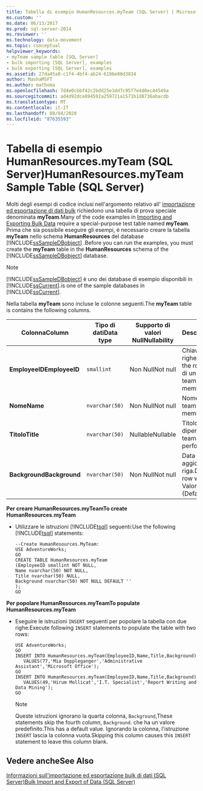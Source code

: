 ```yaml
---
title: Tabella di esempio HumanResources.myTeam (SQL Server) | Microsoft Docs
ms.custom: ''
ms.date: 06/13/2017
ms.prod: sql-server-2014
ms.reviewer: ''
ms.technology: data-movement
ms.topic: conceptual
helpviewer_keywords:
- myTeam sample table [SQL Server]
- bulk importing [SQL Server], examples
- bulk exporting [SQL Server], examples
ms.assetid: 27da45a0-c1f4-4bf4-ab24-6196e80d3834
author: MashaMSFT
ms.author: mathoma
ms.openlocfilehash: 7d4e0cbbf42c2bdd25e3dd7c9577e4d0ec44549a
ms.sourcegitcommit: ad4d92dce894592a259721a1571b1d8736abacdb
ms.translationtype: MT
ms.contentlocale: it-IT
ms.lasthandoff: 08/04/2020
ms.locfileid: "87635593"
---
```

# <a name="humanresourcesmyteam-sample-table-sql-server"></a><span data-ttu-id="3da24-102">Tabella di esempio HumanResources.myTeam (SQL Server)</span><span class="sxs-lookup"><span data-stu-id="3da24-102">HumanResources.myTeam Sample Table (SQL Server)</span></span>
  <span data-ttu-id="3da24-103">Molti degli esempi di codice inclusi nell'argomento relativo all' [importazione ed esportazione di dati bulk](bulk-import-and-export-of-data-sql-server.md) richiedono una tabella di prova speciale denominata **myTeam**.</span><span class="sxs-lookup"><span data-stu-id="3da24-103">Many of the code examples in [Importing and Exporting Bulk Data](bulk-import-and-export-of-data-sql-server.md) require a special-purpose test table named **myTeam**.</span></span> <span data-ttu-id="3da24-104">Prima che sia possibile eseguire gli esempi, è necessario creare la tabella **myTeam** nello schema **HumanResources** del database [!INCLUDE[ssSampleDBobject](../../includes/sssampledbobject-md.md)] .</span><span class="sxs-lookup"><span data-stu-id="3da24-104">Before you can run the examples, you must create the **myTeam** table in the **HumanResources** schema of the [!INCLUDE[ssSampleDBobject](../../includes/sssampledbobject-md.md)] database.</span></span>  
  
> [!NOTE]  
>  [!INCLUDE[ssSampleDBobject](../../includes/sssampledbobject-md.md)] <span data-ttu-id="3da24-105">è uno dei database di esempio disponibili in [!INCLUDE[ssCurrent](../../includes/sscurrent-md.md)].</span><span class="sxs-lookup"><span data-stu-id="3da24-105">is one of the sample databases in [!INCLUDE[ssCurrent](../../includes/sscurrent-md.md)].</span></span>  
  
 <span data-ttu-id="3da24-106">Nella tabella **myTeam** sono incluse le colonne seguenti.</span><span class="sxs-lookup"><span data-stu-id="3da24-106">The **myTeam** table is contains the following columns.</span></span>  
  
|<span data-ttu-id="3da24-107">Colonna</span><span class="sxs-lookup"><span data-stu-id="3da24-107">Column</span></span>|<span data-ttu-id="3da24-108">Tipo di dati</span><span class="sxs-lookup"><span data-stu-id="3da24-108">Data type</span></span>|<span data-ttu-id="3da24-109">Supporto di valori Null</span><span class="sxs-lookup"><span data-stu-id="3da24-109">Nullability</span></span>|<span data-ttu-id="3da24-110">Descrizione</span><span class="sxs-lookup"><span data-stu-id="3da24-110">Description</span></span>|  
|------------|---------------|-----------------|-----------------|  
|<span data-ttu-id="3da24-111">**EmployeeID**</span><span class="sxs-lookup"><span data-stu-id="3da24-111">**EmployeeID**</span></span>|`smallint`|<span data-ttu-id="3da24-112">Non Null</span><span class="sxs-lookup"><span data-stu-id="3da24-112">Not null</span></span>|<span data-ttu-id="3da24-113">Chiave primaria per le righe.</span><span class="sxs-lookup"><span data-stu-id="3da24-113">Primary key for the rows.</span></span> <span data-ttu-id="3da24-114">ID dipendente di un membro del team.</span><span class="sxs-lookup"><span data-stu-id="3da24-114">Employee ID of a member of my team.</span></span>|  
|<span data-ttu-id="3da24-115">**Nome**</span><span class="sxs-lookup"><span data-stu-id="3da24-115">**Name**</span></span>|`nvarchar(50)`|<span data-ttu-id="3da24-116">Non Null</span><span class="sxs-lookup"><span data-stu-id="3da24-116">Not null</span></span>|<span data-ttu-id="3da24-117">Nome di un membro del team.</span><span class="sxs-lookup"><span data-stu-id="3da24-117">Name of a member of my team.</span></span>|  
|<span data-ttu-id="3da24-118">**Titolo**</span><span class="sxs-lookup"><span data-stu-id="3da24-118">**Title**</span></span>|`nvarchar(50)`|<span data-ttu-id="3da24-119">Nullable</span><span class="sxs-lookup"><span data-stu-id="3da24-119">Nullable</span></span>|<span data-ttu-id="3da24-120">Titolo professionale del dipendente nel team.</span><span class="sxs-lookup"><span data-stu-id="3da24-120">Title the employee performs on my team.</span></span>|  
|<span data-ttu-id="3da24-121">**Background**</span><span class="sxs-lookup"><span data-stu-id="3da24-121">**Background**</span></span>|`nvarchar(50)`|<span data-ttu-id="3da24-122">Non Null</span><span class="sxs-lookup"><span data-stu-id="3da24-122">Not null</span></span>|<span data-ttu-id="3da24-123">Data e ora dell'ultimo aggiornamento della riga.</span><span class="sxs-lookup"><span data-stu-id="3da24-123">Date and time the row was last updated.</span></span> <span data-ttu-id="3da24-124">Valore predefinito.</span><span class="sxs-lookup"><span data-stu-id="3da24-124">(Default)</span></span>|  
  
 <span data-ttu-id="3da24-125">**Per creare HumanResources.myTeam**</span><span class="sxs-lookup"><span data-stu-id="3da24-125">**To create HumanResources.myTeam**</span></span>  
  
-   <span data-ttu-id="3da24-126">Utilizzare le istruzioni [!INCLUDE[tsql](../../includes/tsql-md.md)] seguenti:</span><span class="sxs-lookup"><span data-stu-id="3da24-126">Use the following [!INCLUDE[tsql](../../includes/tsql-md.md)] statements:</span></span>  
  
    ```  
    --Create HumanResources.MyTeam:   
    USE AdventureWorks;  
    GO  
    CREATE TABLE HumanResources.myTeam   
    (EmployeeID smallint NOT NULL,  
    Name nvarchar(50) NOT NULL,  
    Title nvarchar(50) NULL,  
    Background nvarchar(50) NOT NULL DEFAULT ''  
    );  
    GO  
    ```  
  
 <span data-ttu-id="3da24-127">**Per popolare HumanResources.myTeam**</span><span class="sxs-lookup"><span data-stu-id="3da24-127">**To populate HumanResources.myTeam**</span></span>  
  
-   <span data-ttu-id="3da24-128">Eseguire le istruzioni `INSERT` seguenti per popolare la tabella con due righe:</span><span class="sxs-lookup"><span data-stu-id="3da24-128">Execute following `INSERT` statements to populate the table with two rows:</span></span>  
  
    ```  
    USE AdventureWorks;  
    GO  
    INSERT INTO HumanResources.myTeam(EmployeeID,Name,Title,Background)  
       VALUES(77,'Mia Doppleganger','Administrative Assistant','Microsoft Office');  
    GO  
    INSERT INTO HumanResources.myTeam(EmployeeID,Name,Title,Background)  
       VALUES(49,'Hirum Mollicat','I.T. Specialist','Report Writing and Data Mining');  
    GO  
    ```  
  
    > [!NOTE]  
    >  <span data-ttu-id="3da24-129">Queste istruzioni ignorano la quarta colonna, `Background`,</span><span class="sxs-lookup"><span data-stu-id="3da24-129">These statements skip the fourth column, `Background`.</span></span> <span data-ttu-id="3da24-130">che ha un valore predefinito.</span><span class="sxs-lookup"><span data-stu-id="3da24-130">This has a default value.</span></span> <span data-ttu-id="3da24-131">Ignorando la colonna, l'istruzione `INSERT` lascia la colonna vuota.</span><span class="sxs-lookup"><span data-stu-id="3da24-131">Skipping this column causes this `INSERT` statement to leave this column blank.</span></span>  
  
## <a name="see-also"></a><span data-ttu-id="3da24-132">Vedere anche</span><span class="sxs-lookup"><span data-stu-id="3da24-132">See Also</span></span>  
 [<span data-ttu-id="3da24-133">Informazioni sull'importazione ed esportazione bulk di dati &#40;SQL Server&#41;</span><span class="sxs-lookup"><span data-stu-id="3da24-133">Bulk Import and Export of Data &#40;SQL Server&#41;</span></span>](bulk-import-and-export-of-data-sql-server.md)  
  
  
